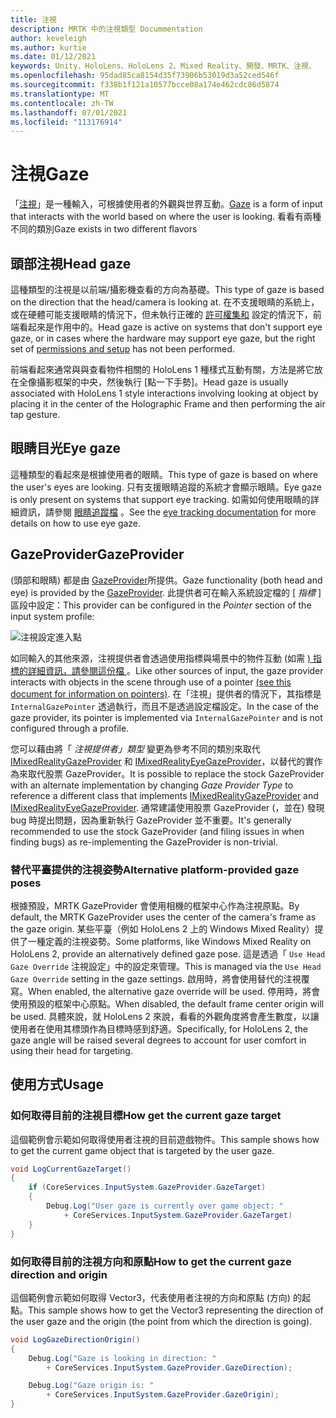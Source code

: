 ```yaml
---
title: 注視
description: MRTK 中的注視類型 Docummentation
author: keveleigh
ms.author: kurtie
ms.date: 01/12/2021
keywords: Unity、HoloLens、HoloLens 2、Mixed Reality、開發、MRTK、注視、
ms.openlocfilehash: 95dad85ca8154d35f73906b53019d3a52ced546f
ms.sourcegitcommit: f338b1f121a10577bcce08a174e462cdc86d5874
ms.translationtype: MT
ms.contentlocale: zh-TW
ms.lasthandoff: 07/01/2021
ms.locfileid: "113176914"
---
```

# <a name="gaze"></a><span data-ttu-id="3c95d-104">注視</span><span class="sxs-lookup"><span data-stu-id="3c95d-104">Gaze</span></span>

<span data-ttu-id="3c95d-105">「[注視](/windows/mixed-reality/gaze)」是一種輸入，可根據使用者的外觀與世界互動。</span><span class="sxs-lookup"><span data-stu-id="3c95d-105">[Gaze](/windows/mixed-reality/gaze) is a form of input that interacts with the world based on where the user is looking.</span></span> <span data-ttu-id="3c95d-106">看看有兩種不同的類別</span><span class="sxs-lookup"><span data-stu-id="3c95d-106">Gaze exists in two different flavors</span></span>

## <a name="head-gaze"></a><span data-ttu-id="3c95d-107">頭部注視</span><span class="sxs-lookup"><span data-stu-id="3c95d-107">Head gaze</span></span>

<span data-ttu-id="3c95d-108">這種類型的注視是以前端/攝影機查看的方向為基礎。</span><span class="sxs-lookup"><span data-stu-id="3c95d-108">This type of gaze is based on the direction that the head/camera is looking at.</span></span> <span data-ttu-id="3c95d-109">在不支援眼睛的系統上，或在硬體可能支援眼睛的情況下，但未執行正確的 [許可權集和](eye-tracking/eye-tracking-basic-setup.md#eye-tracking-requirements-checklist) 設定的情況下，前端看起來是作用中的。</span><span class="sxs-lookup"><span data-stu-id="3c95d-109">Head gaze is active on systems that don't support eye gaze, or in cases where the hardware may support eye gaze, but the right set of [permissions and setup](eye-tracking/eye-tracking-basic-setup.md#eye-tracking-requirements-checklist) has not been performed.</span></span>

<span data-ttu-id="3c95d-110">前端看起來通常與與查看物件相關的 HoloLens 1 種樣式互動有關，方法是將它放在全像攝影框架的中央，然後執行 [點一下手勢]。</span><span class="sxs-lookup"><span data-stu-id="3c95d-110">Head gaze is usually associated with HoloLens 1 style interactions involving looking at object by placing it in the center of the Holographic Frame and then performing the air tap gesture.</span></span>

## <a name="eye-gaze"></a><span data-ttu-id="3c95d-111">眼睛目光</span><span class="sxs-lookup"><span data-stu-id="3c95d-111">Eye gaze</span></span>

<span data-ttu-id="3c95d-112">這種類型的看起來是根據使用者的眼睛。</span><span class="sxs-lookup"><span data-stu-id="3c95d-112">This type of gaze is based on where the user's eyes are looking.</span></span> <span data-ttu-id="3c95d-113">只有支援眼睛追蹤的系統才會顯示眼睛。</span><span class="sxs-lookup"><span data-stu-id="3c95d-113">Eye gaze is only present on systems that support eye tracking.</span></span> <span data-ttu-id="3c95d-114">如需如何使用眼睛的詳細資訊，請參閱 [眼睛追蹤檔](eye-tracking/eye-tracking-main.md) 。</span><span class="sxs-lookup"><span data-stu-id="3c95d-114">See the [eye tracking documentation](eye-tracking/eye-tracking-main.md) for more details on how to use eye gaze.</span></span>

## <a name="gazeprovider"></a><span data-ttu-id="3c95d-115">GazeProvider</span><span class="sxs-lookup"><span data-stu-id="3c95d-115">GazeProvider</span></span>

<span data-ttu-id="3c95d-116"> (頭部和眼睛) 都是由 [GazeProvider](xref:Microsoft.MixedReality.Toolkit.Input.GazeProvider)所提供。</span><span class="sxs-lookup"><span data-stu-id="3c95d-116">Gaze functionality (both head and eye) is provided by the [GazeProvider](xref:Microsoft.MixedReality.Toolkit.Input.GazeProvider).</span></span> <span data-ttu-id="3c95d-117">此提供者可在輸入系統設定檔的 [ *指標* ] 區段中設定：</span><span class="sxs-lookup"><span data-stu-id="3c95d-117">This provider can be configured in the *Pointer* section of the input system profile:</span></span>

![注視設定進入點](../images/input/GazeConfigurationEntrypoint.png)

<span data-ttu-id="3c95d-119">如同輸入的其他來源，注視提供者會透過使用指標與場景中的物件互動 (如需 [) 指標的詳細資訊，請參閱這份檔 ](../../architecture/controllers-pointers-and-focus.md)。</span><span class="sxs-lookup"><span data-stu-id="3c95d-119">Like other sources of input, the gaze provider interacts with objects in the scene through use of a pointer [(see this document for information on pointers)](../../architecture/controllers-pointers-and-focus.md).</span></span>
<span data-ttu-id="3c95d-120">在「注視」提供者的情況下，其指標是 `InternalGazePointer` 透過執行，而且不是透過設定檔設定。</span><span class="sxs-lookup"><span data-stu-id="3c95d-120">In the case of the gaze provider, its pointer is implemented via `InternalGazePointer` and is not configured through a profile.</span></span>

<span data-ttu-id="3c95d-121">您可以藉由將「 *注視提供者」類型* 變更為參考不同的類別來取代 [IMixedRealityGazeProvider](xref:Microsoft.MixedReality.Toolkit.Input.IMixedRealityGazeProvider) 和 [IMixedRealityEyeGazeProvider](xref:Microsoft.MixedReality.Toolkit.Input.IMixedRealityEyeGazeProvider)，以替代的實作為來取代股票 GazeProvider。</span><span class="sxs-lookup"><span data-stu-id="3c95d-121">It is possible to replace the stock GazeProvider with an alternate implementation by changing *Gaze Provider Type* to reference a different class that implements [IMixedRealityGazeProvider](xref:Microsoft.MixedReality.Toolkit.Input.IMixedRealityGazeProvider) and [IMixedRealityEyeGazeProvider](xref:Microsoft.MixedReality.Toolkit.Input.IMixedRealityEyeGazeProvider).</span></span>
<span data-ttu-id="3c95d-122">通常建議使用股票 GazeProvider (，並在) 發現 bug 時提出問題，因為重新執行 GazeProvider 並不重要。</span><span class="sxs-lookup"><span data-stu-id="3c95d-122">It's generally recommended to use the stock GazeProvider (and filing issues in when finding bugs) as re-implementing the GazeProvider is non-trivial.</span></span>

### <a name="alternative-platform-provided-gaze-poses"></a><span data-ttu-id="3c95d-123">替代平臺提供的注視姿勢</span><span class="sxs-lookup"><span data-stu-id="3c95d-123">Alternative platform-provided gaze poses</span></span>

<span data-ttu-id="3c95d-124">根據預設，MRTK GazeProvider 會使用相機的框架中心作為注視原點。</span><span class="sxs-lookup"><span data-stu-id="3c95d-124">By default, the MRTK GazeProvider uses the center of the camera's frame as the gaze origin.</span></span> <span data-ttu-id="3c95d-125">某些平臺（例如 HoloLens 2 上的 Windows Mixed Reality）提供了一種定義的注視姿勢。</span><span class="sxs-lookup"><span data-stu-id="3c95d-125">Some platforms, like Windows Mixed Reality on HoloLens 2, provide an alternatively defined gaze pose.</span></span> <span data-ttu-id="3c95d-126">這是透過「 `Use Head Gaze Override` 注視設定」中的設定來管理。</span><span class="sxs-lookup"><span data-stu-id="3c95d-126">This is managed via the `Use Head Gaze Override` setting in the gaze settings.</span></span> <span data-ttu-id="3c95d-127">啟用時，將會使用替代的注視覆寫。</span><span class="sxs-lookup"><span data-stu-id="3c95d-127">When enabled, the alternative gaze override will be used.</span></span> <span data-ttu-id="3c95d-128">停用時，將會使用預設的框架中心原點。</span><span class="sxs-lookup"><span data-stu-id="3c95d-128">When disabled, the default frame center origin will be used.</span></span> <span data-ttu-id="3c95d-129">具體來說，就 HoloLens 2 來說，看看的外觀角度將會產生數度，以讓使用者在使用其標頭作為目標時感到舒適。</span><span class="sxs-lookup"><span data-stu-id="3c95d-129">Specifically, for HoloLens 2, the gaze angle will be raised several degrees to account for user comfort in using their head for targeting.</span></span>

## <a name="usage"></a><span data-ttu-id="3c95d-130">使用方式</span><span class="sxs-lookup"><span data-stu-id="3c95d-130">Usage</span></span>

### <a name="how-get-the-current-gaze-target"></a><span data-ttu-id="3c95d-131">如何取得目前的注視目標</span><span class="sxs-lookup"><span data-stu-id="3c95d-131">How get the current gaze target</span></span>

<span data-ttu-id="3c95d-132">這個範例會示範如何取得使用者注視的目前遊戲物件。</span><span class="sxs-lookup"><span data-stu-id="3c95d-132">This sample shows how to get the current game object that is targeted by the user gaze.</span></span>

```c#
void LogCurrentGazeTarget()
{
    if (CoreServices.InputSystem.GazeProvider.GazeTarget)
    {
        Debug.Log("User gaze is currently over game object: "
            + CoreServices.InputSystem.GazeProvider.GazeTarget)
    }
}
```

### <a name="how-to-get-the-current-gaze-direction-and-origin"></a><span data-ttu-id="3c95d-133">如何取得目前的注視方向和原點</span><span class="sxs-lookup"><span data-stu-id="3c95d-133">How to get the current gaze direction and origin</span></span>

<span data-ttu-id="3c95d-134">這個範例會示範如何取得 Vector3，代表使用者注視的方向和原點 (方向) 的起點。</span><span class="sxs-lookup"><span data-stu-id="3c95d-134">This sample shows how to get the Vector3 representing the direction of the user gaze and the origin (the point from which the direction is going).</span></span>

```c#
void LogGazeDirectionOrigin()
{
    Debug.Log("Gaze is looking in direction: "
        + CoreServices.InputSystem.GazeProvider.GazeDirection);

    Debug.Log("Gaze origin is: "
        + CoreServices.InputSystem.GazeProvider.GazeOrigin);
}
```
